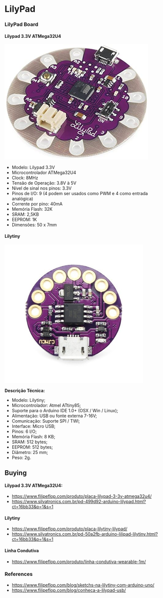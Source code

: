 # LilyPad 

### LilyPad Board

####  Lilypad 3.3V ATMega32U4
![Dashboard](docs/images/lilypad.jpeg)

- Modelo: Lilypad 3.3V
- Microcontrolador ATMega32U4
- Clock: 8MHz
- Tensão de Operação: 3.8V à 5V
- Nível de sinal nos pinos: 3.3V
- Pinos de I/O: 9 (4 podem ser usados como PWM e 4 como entrada analógica)
- Corrente por pino: 40mA
- Memória Flash: 32K
- SRAM: 2,5KB
- EEPROM: 1K
- Dimensões: 50 x 7mm

#### Lilytiny
![Dashboard](docs/images/lilytiny.jpg)

**Descrição Técnica:**

- Modelo: Lilytiny;
- Microcontrolador: Atmel ATtiny85;
- Suporte para o Arduino IDE 1.0+ (OSX / Win / Linux);
- Alimentação: USB ou fonte externa 7-16V;
- Comunicação: Suporte SPI / TWI;
- Interface: Micro USB;
- Pinos: 6 I/O;
- Memória Flash: 8 KB;
- SRAM: 512 bytes;
- EEPROM: 512 bytes;
- Diâmetro: 25 mm;
- Peso: 2g.

## Buying

#### Lilypad 3.3V ATMega32U4: 
- https://www.filipeflop.com/produto/placa-lilypad-3-3v-atmega32u4/
- https://www.silvatronics.com.br/pd-499d92-arduino-lilypad.html?ct=16bb33&p=1&s=1

#### Lilytiny
- https://www.filipeflop.com/produto/placa-lilytiny-lilypad/
- https://www.silvatronics.com.br/pd-50a2fb-arduino-lilipad-lilytiny.html?ct=16bb33&p=1&s=1

#### Linha Condutiva
- https://www.filipeflop.com/produto/linha-condutiva-wearable-1m/

### References
- https://www.filipeflop.com/blog/sketchs-na-lilytiny-com-arduino-uno/
- https://www.filipeflop.com/blog/conheca-a-lilypad-usb/
